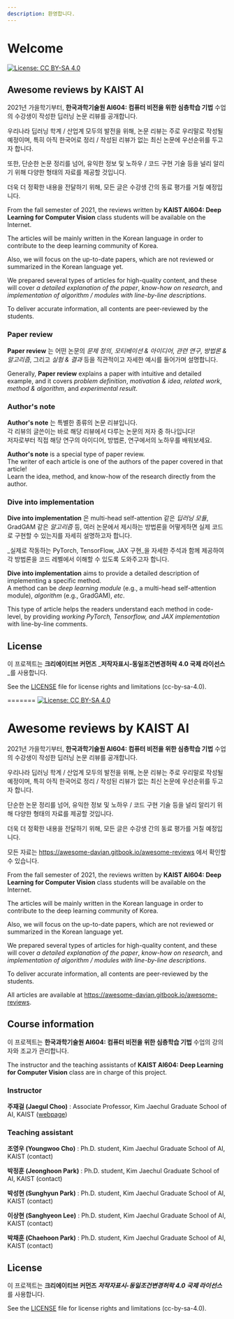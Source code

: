 ```yaml
---
description: 환영합니다.
---
```


# Welcome

[![License: CC BY-SA 4.0](https://img.shields.io/badge/License-CC%20BY--SA%204.0-lightgrey.svg)](https://creativecommons.org/licenses/by-sa/4.0/)

## Awesome reviews by KAIST AI

2021년 가을학기부터, **한국과학기술원 AI604: 컴퓨터 비전을 위한 심층학습 기법** 수업의 수강생이 작성한 딥러닝 논문 리뷰를 공개합니다.

우리나라 딥러닝 학계 / 산업계 모두의 발전을 위해, 논문 리뷰는 주로 우리말로 작성될 예정이며, 특히 아직 한국어로 정리 / 작성된 리뷰가 없는 최신 논문에 우선순위를 두고자 합니다.

또한, 단순한 논문 정리를 넘어, 유익한 정보 및 노하우 / 코드 구현 기술 등을 널리 알리기 위해 다양한 형태의 자료를 제공할 것입니다.

더욱 더 정확한 내용을 전달하기 위해, 모든 글은 수강생 간의 동료 평가를 거칠 예정입니다.

From the fall semester of 2021, the reviews written by **KAIST AI604: Deep Learning for Computer Vision** class students will be available on the Internet.

The articles will be mainly written in the Korean language in order to contribute to the deep learning community of Korea.

Also, we will focus on the up-to-date papers, which are not reviewed or summarized in the Korean language yet.

We prepared several types of articles for high-quality content, and these will cover _a detailed explanation of the paper_, _know-how on research_, and _implementation of algorithm / modules with line-by-line descriptions_.

To deliver accurate information, all contents are peer-reviewed by the students.

### Paper review

**Paper review** 는 어떤 논문의 _문제 정의_, _모티베이션 & 아이디어_, _관련 연구_, _방법론 & 알고리즘_, 그리고 _실험 & 결과_ 등을 직관적이고 자세한 예시를 들어가며 설명합니다.

Generally, **Paper review** explains a paper with intuitive and detailed example, and it covers _problem definition_, _motivation & idea_, _related work_, _method & algorithm_, and _experimental result_.

### Author's note

**Author's note** 는 특별한 종류의 논문 리뷰입니다.  
각 리뷰의 글쓴이는 바로 해당 리뷰에서 다루는 논문의 저자 중 하나입니다!  
저자로부터 직접 해당 연구의 아이디어, 방법론, 연구에서의 노하우를 배워보세요.

**Author's note** is a special type of paper review.  
The writer of each article is one of the authors of the paper covered in that article!  
Learn the idea, method, and know-how of the research directly from the author.

### Dive into implementation

**Dive into implementation** 은 multi-head self-attention 같은 _딥러닝 모듈_, GradGAM 같은 _알고리즘_ 등, 여러 논문에서 제시하는 방법론을 어떻게하면 실제 코드로 구현할 수 있는지를 자세히 설명하고자 합니다.

_실제로 작동하는 PyTorch, TensorFlow, JAX 구현_을 자세한 주석과 함께 제공하여 각 방법론을 코드 레벨에서 이해할 수 있도록 도와주고자 합니다.

**Dive into implementation** aims to provide a detailed description of implementing a specific method.  
A method can be _deep learning module_ \(e.g., a multi-head self-attention module\), _algorithm_ \(e.g., GradGAM\), _etc_.

This type of article helps the readers understand each method in code-level, by providing _working PyTorch, Tensorflow, and JAX implementation_ with line-by-line comments.

## License

이 프로젝트는 **크리에이티브 커먼즈** _**저작자표시-동일조건변경허락 4.0 국제 라이선스**_를 사용합니다.

See the [LICENSE](https://github.com/awesome-davian/awesome-reviews-kaist/tree/d8b6c0b52f04a6f03b3094079b17f9ede1822b2a/.gitbook/assets/LICENSE.md) file for license rights and limitations \(cc-by-sa-4.0\).

=======
[![License: CC BY-SA 4.0](https://img.shields.io/badge/License-CC%20BY--SA%204.0-lightgrey.svg)](https://creativecommons.org/licenses/by-sa/4.0/)

# Awesome reviews by KAIST AI

2021년 가을학기부터, **한국과학기술원 AI604: 컴퓨터 비전을 위한 심층학습 기법** 수업의 수강생이 작성한 딥러닝 논문 리뷰를 공개합니다.

우리나라 딥러닝 학계 / 산업계 모두의 발전을 위해, 논문 리뷰는 주로 우리말로 작성될 예정이며, 특히 아직 한국어로 정리 / 작성된 리뷰가 없는 최신 논문에 우선순위를 두고자 합니다.

단순한 논문 정리를 넘어, 유익한 정보 및 노하우 / 코드 구현 기술 등을 널리 알리기 위해 다양한 형태의 자료를 제공할 것입니다.

더욱 더 정확한 내용을 전달하기 위해, 모든 글은 수강생 간의 동료 평가를 거칠 예정입니다.

모든 자료는 https://awesome-davian.gitbook.io/awesome-reviews 에서 확인할 수 있습니다.



From the fall semester of 2021, the reviews written by **KAIST AI604: Deep Learning for Computer Vision** class students will be available on the Internet.

The articles will be mainly written in the Korean language in order to contribute to the deep learning community of Korea.

Also, we will focus on the up-to-date papers, which are not reviewed or summarized in the Korean language yet.

We prepared several types of articles for high-quality content, and these will cover *a detailed explanation of the paper*, *know-how on research*, and *implementation of algorithm / modules with line-by-line descriptions*.

To deliver accurate information, all contents are peer-reviewed by the students.

All articles are available at https://awesome-davian.gitbook.io/awesome-reviews.



## Course information

이 프로젝트는 **한국과학기술원 AI604: 컴퓨터 비전을 위한 심층학습 기법** 수업의 강의자와 조교가 관리합니다.

The instructor and the teaching assistants of **KAIST AI604: Deep Learning for Computer Vision** class are in charge of this project.



### Instructor

**주재걸 (Jaegul Choo)** : Associate Professor, Kim Jaechul Graduate School of AI, KAIST ([webpage](https://sites.google.com/site/jaegulchoo/))

### Teaching assistant

**조영우 (Youngwoo Cho)** : Ph.D. student, Kim Jaechul Graduate School of AI, KAIST (contact)

**박정훈 (Jeonghoon Park)** : Ph.D. student, Kim Jaechul Graduate School of AI, KAIST (contact)

**박성현 (Sunghyun Park)** : Ph.D. student, Kim Jaechul Graduate School of AI, KAIST (contact)

**이상현 (Sanghyeon Lee)** : Ph.D. student, Kim Jaechul Graduate School of AI, KAIST (contact)

**박채훈 (Chaehoon Park)** : Ph.D. student, Kim Jaechul Graduate School of AI, KAIST (contact)



## License

이 프로젝트는 **크리에이티브 커먼즈 *저작자표시-동일조건변경허락 4.0 국제 라이선스***를 사용합니다.

See the [LICENSE](LICENSE.md) file for license rights and limitations (cc-by-sa-4.0).

